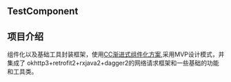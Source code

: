 ## TestComponent

## 项目介绍
 组件化以及基础工具封装框架，使用[CC渐进式组件化方案](https://github.com/luckybilly/CC),采用MVP设计模式，并集成了
 okhttp3+retrofit2+rxjava2+dagger2的网络请求框架和一些基础的功能和工具类。
